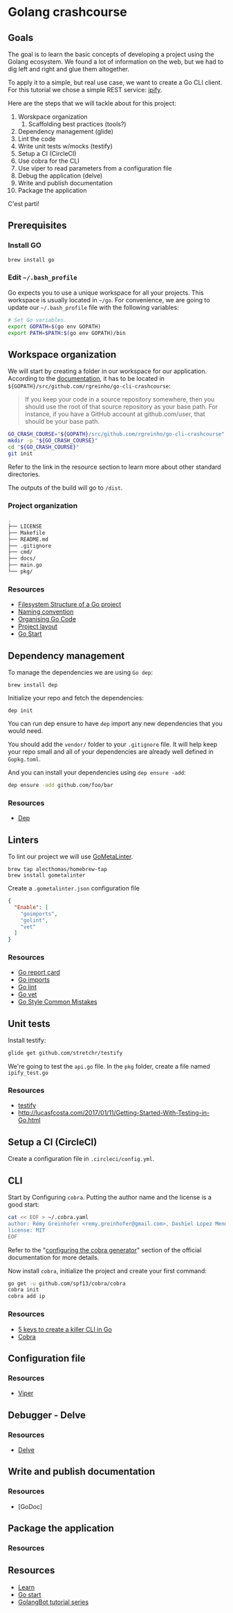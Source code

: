 # Golang crashcourse

## Goals

The goal is to learn the basic concepts of developing a project using the Golang ecosystem. We found a lot of
information on the web, but we had to dig left and right and glue them altogether.

To apply it to a simple, but real use case, we want to create a Go CLI client. For this tutorial we chose a simple REST
service: [ipify](https://www.ipify.org/).

Here are the steps that we will tackle about for this project:
1. Worskpace organization
    1. Scaffolding best practices (tools?)
2. Dependency management (glide)
3. Lint the code
4. Write unit tests w/mocks (testify)
5. Setup a CI (CircleCI)
6. Use cobra for the CLI
7. Use viper to read parameters from a configuration file
8. Debug the application (delve)
9. Write and publish documentation
10. Package the application

C'est parti!

## Prerequisites

### Install GO
```bash
brew install go
```

### Edit `~/.bash_profile`

Go expects you to use a unique workspace for all your projects. This workspace is usually located in `~/go`.
For convenience, we are going to update our  `~/.bash_profile` file with the following variables:
```bash
# Set Go variables.
export GOPATH=$(go env GOPATH)
export PATH=$PATH:$(go env GOPATH)/bin
```

## Workspace organization

We will start by creating a folder in our workspace for our application. According to the
[documentation](https://golang.org/doc/code.html#ImportPaths), it has to be located in
`${GOPATH}/src/github.com/rgreinho/go-cli-crashcourse`:
> If you keep your code in a source repository somewhere, then you should use the root of that source repository as your base path. For instance, if you have a GitHub account at github.com/user, that should be your base path.

```bash
GO_CRASH_COURSE="${GOPATH}/src/github.com/rgreinho/go-cli-crashcourse"
mkdir -p "${GO_CRASH_COURSE}"
cd "${GO_CRASH_COURSE}"
git init
```

Refer to the link in the resource section to learn more about other standard directories.

The outputs of the build will go to `/dist`.


### Project organization

```bash
.
├── LICENSE
├── Makefile
├── README.md
├── .gitignore
├── cmd/
├── docs/
├── main.go
└── pkg/
```

### Resources

* [Filesystem Structure of a Go project](https://flaviocopes.com/go-filesystem-structure/)
* [Naming convention](https://talks.golang.org/2014/names.slide#1)
* [Organising Go Code](https://talks.golang.org/2014/organizeio.slide#11)
* [Project layout](https://github.com/golang-standards/project-layout)
* [Go Start](https://github.com/alco/gostart#motivation)

## Dependency management

To manage the dependencies we are using `Go dep`:
```
brew install dep
```

Initialize your repo and fetch the dependencies:
```
dep init
```

You can run dep ensure to have `dep` import any new dependencies that you would need.

You should add the `vendor/` folder to your `.gitignore` file. It will help keep your repo small and all of your
dependencies are already well defined in `Gopkg.toml`.

And you can install your dependencies using `dep ensure -add`:
```bash
dep ensure -add github.com/foo/bar
```

### Resources

* [Dep](https://github.com/golang/dep)

## Linters

To lint our project we will use [GoMetaLinter](https://github.com/alecthomas/gometalinter).

```
brew tap alecthomas/homebrew-tap
brew install gometalinter
```

Create a `.gometalinter.json` configuration file
```json
{
  "Enable": [
    "goimports",
    "golint",
    "vet"
  ]
}
```

### Resources

* [Go report card](https://goreportcard.com/)
* [Go imports](https://godoc.org/golang.org/x/tools/cmd/goimports)
* [Go lint](https://github.com/golang/lint)
* [Go vet](https://golang.org/cmd/vet/)
* [Go Style Common Mistakes](https://golang.org/s/style)

## Unit tests

Install testify:
```bash
glide get github.com/stretchr/testify
```

We're going to test the `api.go` file. In the `pkg` folder, create a file named `ipify_test.go`

### Resources

* [testify](https://github.com/stretchr/testify)
* <http://lucasfcosta.com/2017/01/11/Getting-Started-With-Testing-in-Go.html>

## Setup a CI (CircleCI)

Create a configuration file in `.circleci/config.yml`.

## CLI

Start by Configuring `cobra`. Putting the author name and the license is a good start:
```bash
cat << EOF > ~/.cobra.yaml
author: Rémy Greinhofer <remy.greinhofer@gmail.com>, Dashiel Lopez Mendez <hi@dashiel.me>
license: MIT
EOF
```
Refer to the "[configuring the cobra generator](https://github.com/spf13/cobra/blob/master/cobra/README.md)" section of
the official documentation for more details.

Now install `cobra`, initialize the project and create your first command:
```bash
go get -u github.com/spf13/cobra/cobra
cobra init
cobra add ip
```

### Resources

* [5 keys to create a killer CLI in Go](https://blog.alexellis.io/5-keys-to-a-killer-go-cli/)
* [Cobra](https://github.com/spf13/cobra)

## Configuration file

### Resources

* [Viper](https://github.com/spf13/viper)

## Debugger - Delve

### Resources

* [Delve](https://github.com/derekparker/delve)

## Write and publish documentation

### Resources

* [GoDoc]

## Package the application

### Resources

## Resources

* [Learn](https://github.com/golang/go/wiki/Learn)
* [Go start](https://github.com/alco/gostart)
* [GolangBot tutorial series](https://golangbot.com/learn-golang-series/)
